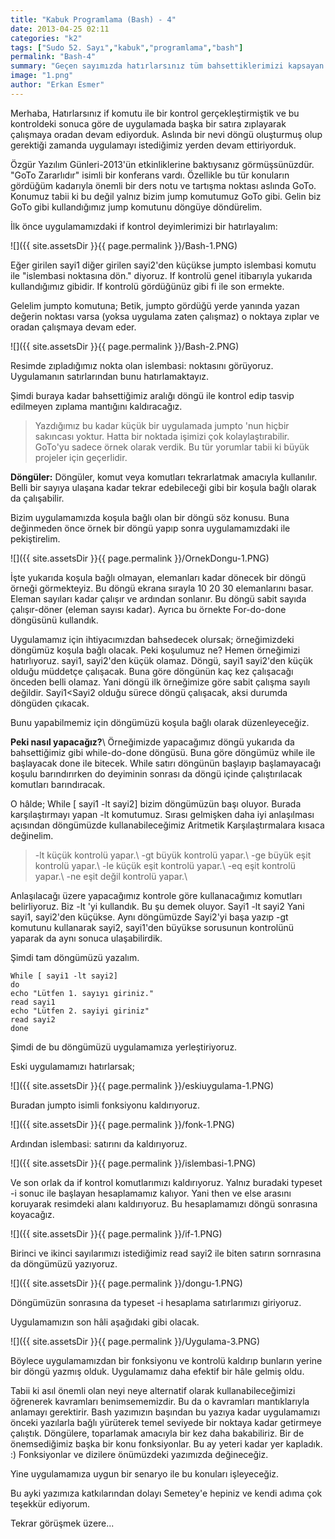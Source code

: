 ```yaml
---
title: "Kabuk Programlama (Bash) - 4"
date: 2013-04-25 02:11
categories: "k2"
tags: ["Sudo 52. Sayı","kabuk","programlama","bash"]
permalink: "Bash-4"
summary: "Geçen sayımızda hatırlarsınız tüm bahsettiklerimizi kapsayan bir betik oluşturmuştuk. Hatta bu betik değinmediğimiz noktaları da barındırıyordu. İşte bu ayki yazımızın çıkış noktası burası."
image: "1.png"
author: "Erkan Esmer"
---
```


Merhaba,
Hatırlarsınız if komutu ile bir kontrol gerçekleştirmiştik ve bu kontroldeki sonuca göre de uygulamada başka bir satıra zıplayarak çalışmaya oradan devam ediyorduk. Aslında bir nevi döngü oluşturmuş olup gerektiği zamanda uygulamayı istediğimiz yerden devam ettiriyorduk.

Özgür Yazılım Günleri-2013'ün etkinliklerine baktıysanız görmüşsünüzdür. "GoTo Zararlıdır" isimli bir konferans vardı. Özellikle bu tür konuların gördüğüm kadarıyla önemli bir ders notu ve tartışma noktası aslında GoTo. Konumuz tabii ki bu değil yalnız bizim jump komutumuz GoTo gibi. Gelin biz GoTo gibi kullandığımız jump komutunu döngüye döndürelim.

İlk önce uygulamamızdaki if kontrol deyimlerimizi bir hatırlayalım:

![]({{ site.assetsDir }}{{ page.permalink }}/Bash-1.PNG)

Eğer girilen sayi1 diğer girilen sayi2'den küçükse jumpto islembasi komutu ile "islembasi noktasına dön." diyoruz.
If  kontrolü genel itibarıyla yukarıda kullandığımız gibidir.
If kontrolü gördüğünüz gibi fi ile son ermekte.

Gelelim jumpto komutuna;
Betik, jumpto gördüğü yerde yanında yazan değerin noktası varsa (yoksa uygulama zaten çalışmaz) o noktaya zıplar ve oradan çalışmaya devam eder.


![]({{ site.assetsDir }}{{ page.permalink }}/Bash-2.PNG)


Resimde zıpladığımız nokta olan islembasi: noktasını görüyoruz. Uygulamanın satırlarından bunu hatırlamaktayız.

Şimdi buraya kadar bahsettiğimiz aralığı döngü ile kontrol edip tasvip edilmeyen zıplama mantığını kaldıracağız.


>Yazdığımız bu kadar küçük bir uygulamada jumpto 'nun hiçbir sakıncası yoktur. Hatta bir noktada işimizi çok kolaylaştırabilir. GoTo'yu sadece örnek olarak verdik. Bu tür yorumlar tabii ki büyük projeler için geçerlidir.





**Döngüler:**
Döngüler, komut veya komutları tekrarlatmak amacıyla kullanılır. Belli bir sayıya ulaşana kadar tekrar edebileceği gibi bir koşula bağlı olarak da çalışabilir.

Bizim uygulamamızda koşula bağlı olan bir döngü söz konusu. Buna değinmeden önce örnek bir döngü yapıp sonra uygulamamızdaki ile pekiştirelim.


![]({{ site.assetsDir }}{{ page.permalink }}/OrnekDongu-1.PNG)




İşte yukarıda koşula bağlı olmayan, elemanları kadar dönecek bir döngü örneği görmekteyiz.
Bu döngü ekrana sırayla 10 20 30 elemanlarını basar. Eleman sayıları kadar çalışır ve ardından sonlanır. Bu döngü sabit sayıda çalışır-döner (eleman sayısı kadar). Ayrıca bu örnekte For-do-done döngüsünü kullandık.

Uygulamamız için ihtiyacımızdan bahsedecek olursak; örneğimizdeki döngümüz koşula bağlı olacak. Peki koşulumuz ne? Hemen örneğimizi hatırlıyoruz.
sayi1, sayi2'den küçük olamaz. Döngü, sayi1 sayi2'den küçük olduğu müddetçe çalışacak.
Buna göre döngünün kaç kez çalışacağı önceden belli olamaz. Yani döngü ilk örneğimize göre sabit çalışma sayılı değildir.
Sayi1<Sayi2 olduğu sürece döngü çalışacak, aksi durumda döngüden çıkacak.

Bunu yapabilmemiz için döngümüzü koşula bağlı olarak düzenleyeceğiz.

**Peki nasıl yapacağız?**\\
Örneğimizde yapacağımız döngü yukarıda da bahsettiğimiz gibi while-do-done döngüsü.
Buna göre döngümüz while ile başlayacak done ile bitecek. While satırı döngünün başlayıp başlamayacağı koşulu barındırırken do deyiminin sonrası da döngü içinde çalıştırılacak komutları barındıracak.

O hâlde;
While [ sayi1 -lt sayi2] bizim döngümüzün başı oluyor.
Burada karşılaştırmayı yapan -lt komutumuz. Sırası gelmişken daha iyi anlaşılması açısından döngümüzde kullanabileceğimiz Aritmetik Karşılaştırmalara kısaca değinelim.

>-lt küçük kontrolü yapar.\\
-gt büyük kontrolü yapar.\\
-ge büyük eşit kontrolü yapar.\\
-le küçük eşit kontrolü yapar.\\
-eq eşit kontrolü yapar.\\
-ne eşit değil kontrolü yapar.\\

Anlaşılacağı üzere yapacağımız kontrole göre kullanacağımız komutları belirliyoruz.
Biz -lt 'yi kullandık. Bu şu demek oluyor. Sayi1 -lt sayi2 Yani sayi1, sayi2'den küçükse.
Aynı döngümüzde Sayi2'yi başa yazıp -gt komutunu kullanarak sayi2, sayi1'den büyükse sorusunun kontrolünü yaparak da aynı sonuca ulaşabilirdik.


Şimdi tam döngümüzü yazalım.

```
While [ sayi1 -lt sayi2]
do
echo "Lütfen 1. sayıyı giriniz."
read sayi1
echo "Lütfen 2. sayiyi giriniz"
read sayi2
done
```

Şimdi de bu döngümüzü uygulamamıza yerleştiriyoruz.

Eski uygulamamızı hatırlarsak;


![]({{ site.assetsDir }}{{ page.permalink }}/eskiuygulama-1.PNG)


Buradan jumpto isimli fonksiyonu kaldırıyoruz.


![]({{ site.assetsDir }}{{ page.permalink }}/fonk-1.PNG)


Ardından islembasi: satırını da kaldırıyoruz.

![]({{ site.assetsDir }}{{ page.permalink }}/islembasi-1.PNG)

Ve son orlak da if kontrol komutlarımızı kaldırıyoruz.
Yalnız buradaki typeset -i sonuc ile başlayan hesaplamamız kalıyor. Yani then ve else arasını koruyarak resimdeki alanı kaldırıyoruz. Bu hesaplamamızı döngü sonrasına koyacağız.


![]({{ site.assetsDir }}{{ page.permalink }}/if-1.PNG)


Birinci ve ikinci sayılarımızı istediğimiz read sayi2 ile biten satırın sornrasına da döngümüzü yazıyoruz.


![]({{ site.assetsDir }}{{ page.permalink }}/dongu-1.PNG)


Döngümüzün sonrasına da typeset -i hesaplama satırlarımızı giriyoruz.

Uygulamamızın son hâli aşağıdaki gibi olacak.


![]({{ site.assetsDir }}{{ page.permalink }}/Uygulama-3.PNG)


Böylece uygulamamızdan bir fonksiyonu ve kontrolü kaldırıp bunların yerine bir döngü yazmış olduk. Uygulamamız daha efektif bir hâle gelmiş oldu.

Tabii ki asıl önemli olan neyi neye alternatif olarak kullanabileceğimizi öğrenerek kavramları benimsememizdir. Bu da o kavramları mantıklarıyla anlamayı gerektirir. Bash yazımızın başından bu yazıya kadar uygulamamızı önceki yazılarla bağlı yürüterek temel seviyede bir noktaya kadar  getirmeye çalıştık. Döngülere, toparlamak amacıyla bir kez daha bakabiliriz. Bir de önemsediğimiz başka bir konu fonksiyonlar. Bu ay yeteri kadar yer kapladık. :) Fonksiyonlar ve dizilere önümüzdeki yazımızda değineceğiz.

Yine uygulamamıza uygun bir senaryo ile bu konuları işleyeceğiz.

Bu ayki yazımıza katkılarından dolayı Semetey'e hepiniz ve kendi adıma çok teşekkür ediyorum.

Tekrar görüşmek üzere...
